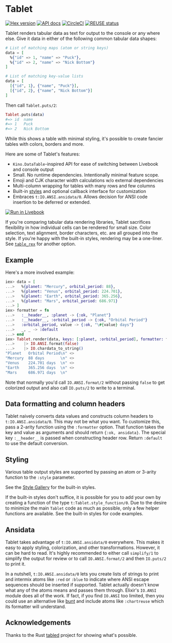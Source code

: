 # Tablet

[![Hex version](https://img.shields.io/hexpm/v/tablet.svg "Hex version")](https://hex.pm/packages/tablet)
[![API docs](https://img.shields.io/hexpm/v/tablet.svg?label=hexdocs "API docs")](https://hexdocs.pm/tablet/Tablet.html)
[![CircleCI](https://dl.circleci.com/status-badge/img/gh/fhunleth/tablet/tree/main.svg?style=svg)](https://dl.circleci.com/status-badge/redirect/gh/fhunleth/tablet/tree/main)
[![REUSE status](https://api.reuse.software/badge/github.com/fhunleth/tablet)](https://api.reuse.software/info/github.com/fhunleth/tablet)

Tablet renders tabular data as text for output to the console or any
where else. Give it data in either of the following common tabular data
shapes:

```elixir
# List of matching maps (atom or string keys)
data = [
  %{"id" => 1, "name" => "Puck"},
  %{"id" => 2, "name" => "Nick Bottom"}
]

# List of matching key-value lists
data = [
  [{"id", 1}, {"name", "Puck"}],
  [{"id", 2}, {"name", "Nick Bottom"}]
]
```

Then call `Tablet.puts/2`:

```elixir
Tablet.puts(data)
#=> id  name
#=> 1   Puck
#=> 2   Nick Bottom
```

While this shows a table with minimal styling, it's possible to create
fancier tables with colors, borders and more.

Here are some of Tablet's features:

* `Kino.DataTable`-inspired API for ease of switching between Livebook and console output
* Small. No runtime dependencies. Intentionally minimal feature scope.
* Emoji and CJK character width calculations w/o external dependencies
* Multi-column wrapping for tables with many rows and few columns
* Built-in [styles](gallery.md) and optional callback interface for customization
* Embraces `t:IO.ANSI.ansidata/0`. Allows decision for ANSI code insertion to be deferred or extended.

[![Run in Livebook](https://livebook.dev/badge/v1/pink.svg)](https://livebook.dev/run?url=https%3A%2F%2Fgithub.com%2Ffhunleth%2Ftablet%2Fblob%2Fmain%2Fnotebooks%2Ftablet.livemd)

If you're comparing tabular data rendering libraries, Tablet sacrifices
flexibility in how individual cells can be rendered for small size. Color
selection, text alignment, border characters, etc. are all grouped into the
style. If you're happy with the built-in styles, rendering may be a one-liner.
See [`table_rex`](https://hex.pm/packages/table_rex) for another option.

## Example

Here's a more involved example:

```elixir
iex> data = [
...>   %{planet: "Mercury", orbital_period: 88},
...>   %{planet: "Venus", orbital_period: 224.701},
...>   %{planet: "Earth", orbital_period: 365.256},
...>   %{planet: "Mars", orbital_period: 686.971}
...> ]
iex> formatter = fn
...>   :__header__, :planet -> {:ok, "Planet"}
...>   :__header__, :orbital_period -> {:ok, "Orbital Period"}
...>   :orbital_period, value -> {:ok, "\#{value} days"}
...>   _, _ -> :default
...> end
iex> Tablet.render(data, keys: [:planet, :orbital_period], formatter: formatter)
...>    |> IO.ANSI.format(false)
...>    |> IO.chardata_to_string()
"Planet   Orbital Period\n" <>
"Mercury  88 days       \n" <>
"Venus    224.701 days  \n" <>
"Earth    365.256 days  \n" <>
"Mars     686.971 days  \n"
```

Note that normally you'd call `IO.ANSI.format/2` without passing `false` to
get colorized output and also call `IO.puts/2` to write to a terminal.

## Data formatting and column headers

Tablet naively converts data values and constructs column headers to
`t:IO.ANSI.ansidata/0`. This may not be what you want. To customize this,
pass a 2-arity function using the `:formatter` option. That function takes
the key and value as arguments and should return `{:ok, ansidata}`. The special key
`:__header__` is passed when constructing header row. Return `:default`
to use the default conversion.

## Styling

Various table output styles are supported by passing an atom or 3-arity
function to the  `:style` parameter.

See the [Style Gallery](gallery.md) for the built-in styles.

If the built-in styles don't suffice, it is possible for you to add your own by
creating a function of the type `t:Tablet.style_function/0`. Due to the desire
to minimize the main `Tablet` code as much as possible, only a few helper
functions are available. See the built-in styles for code examples.

## Ansidata

Tablet takes advantage of `t:IO.ANSI.ansidata/0` everywhere. This makes it
easy to apply styling, colorization, and other transformations. However,
it can be hard to read. It's highly recommended to either call `simplify/1` to
simplify the output for review or to call `IO.ANSI.format/2` and then
`IO.puts/2` to print it.

In a nutshell, `t:IO.ANSI.ansidata/0` lets you create lists of strings to
print and intermix atoms like `:red` or `:blue` to indicate where ANSI escape
sequences should be inserted if supported. Tablet actually doesn't know what
any of the atoms means and passes them through. Elixir's `IO.ANSI` module
does all of the work. If fact, if you find `IO.ANSI` too limited, then you
could use an alternative like [bunt](https://hex.pm/packages/bunt) and
include atoms like `:chartreuse` which its formatter will understand.

## Acknowledgements

Thanks to the Rust [tabled](https://github.com/zhiburt/tabled/tree/master/tabled)
project for showing what's possible.
